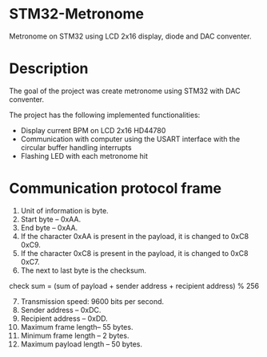 # STM32-Metronome
Metronome on STM32 using LCD 2x16 display, diode and DAC conventer.

# Description

The goal of the project was create metronome using STM32 with DAC conventer.

The project has the following implemented functionalities:
- Display current BPM on LCD 2x16 HD44780
- Communication with computer using the USART interface with the circular buffer handling interrupts
- Flashing LED with each metronome hit

# Communication protocol frame

1. Unit of information is byte.
2. Start byte – 0xAA.
3. End byte – 0xAA.
4. If the character 0xAA is present in the payload, it is changed to 0xC8 0xC9.
5. If the character 0xC8 is present in the payload, it is changed to 0xC8 0xC7.
6. The next to last byte is the checksum.

check sum = (sum of payload + sender address + recipient address) % 256

7. Transmission speed: 9600 bits per second.
8. Sender address – 0xDC.
9. Recipient address – 0xDD.
10. Maximum frame length– 55 bytes.
11. Minimum frame length – 2 bytes.
12. Maximum payload length – 50 bytes.
